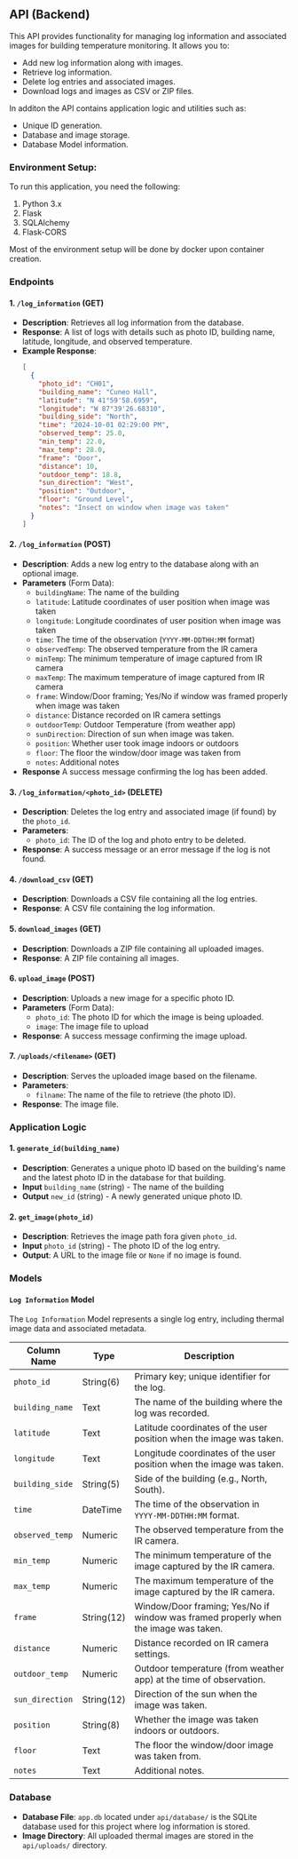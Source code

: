 ## API (Backend)

This API provides functionality for managing log information and associated images for building temperature monitoring. It allows you to:

- Add new log information along with images.
- Retrieve log information.
- Delete log entries and associated images.
- Download logs and images as CSV or ZIP files.

In additon the API contains application logic and utilities such as:
- Unique ID generation.
- Database and image storage.
- Database Model information.

### Environment Setup:

To run this application, you need the following:
1. Python 3.x
2. Flask
3. SQLAlchemy
4. Flask-CORS

Most of the environment setup will be done by docker upon container creation.

### Endpoints

#### 1. `/log_information` (GET)
- **Description**: Retrieves all log information from the database.
- **Response**: A list of logs with details such as photo ID, building name, latitude, longitude, and observed temperature.
- **Example Response**:
  ```json
  [
    {
      "photo_id": "CH01",
      "building_name": "Cuneo Hall",
      "latitude": "N 41°59'58.6959",
      "longitude": "W 87°39'26.68310",
      "building_side": "North",
      "time": "2024-10-01 02:29:00 PM",
      "observed_temp": 25.0,
      "min_temp": 22.0,
      "max_temp": 28.0,
      "frame": "Door",
      "distance": 10,
      "outdoor_temp": 18.8,
      "sun_direction": "West",
      "position": "Outdoor",
      "floor": "Ground Level",
      "notes": "Insect on window when image was taken"
    }
  ]

#### 2. `/log_information` (POST)
- **Description**: Adds a new log entry to the database along with an optional image.
- **Parameters** (Form Data):
    - `buildingName`: The name of the building
    - `latitude`: Latitude coordinates of user position when image was taken
    - `longitude`: Longitude coordinates of user position when image was taken
    - `time`: The time of the observation (`YYYY-MM-DDTHH:MM` format)
    - `observedTemp`: The observed temperature from the IR camera
    - `minTemp`: The minimum temperature of image captured from IR camera
    - `maxTemp`: The maximum temperature of image captured from IR camera
    - `frame`: Window/Door framing; Yes/No if window was framed properly when image was taken
    - `distance`: Distance recorded on IR camera settings
    - `outdoorTemp`: Outdoor Temperature (from weather app)
    - `sunDirection`: Direction of sun when image was taken.
    - `position`: Whether user took image indoors or outdoors
    - `floor`: The floor the window/door image was taken from
    - `notes`: Additional notes
- **Response** A success message confirming the log has been added.

#### 3. `/log_information/<photo_id>` (DELETE)
- **Description**: Deletes the log entry and associated image (if found) by the `photo_id`.
- **Parameters**:
    - `photo_id`: The ID of the log and photo entry to be deleted.
- **Response**: A success message or an error message if the log is not found.

#### 4. `/download_csv` (GET)

- **Description**:  Downloads a CSV file containing all the log entries.
- **Response**: A CSV file containing the log information.

#### 5. `download_images` (GET)

- **Description**: Downloads a ZIP file containing all uploaded images.
- **Response**: A ZIP file containing all images.

#### 6. `upload_image` (POST)

- **Description**: Uploads a new image for a specific photo ID.
- **Parameters** (Form Data):
    - `photo_id`: The photo ID for which the image is being uploaded.
    - `image`: The image file to upload
- **Response**: A success message confirming the image upload.

#### 7. `/uploads/<filename>` (GET)
- **Description**: Serves the uploaded image based on the filename.
- **Parameters**:
    - `filname`: The name of the file to retrieve (the photo ID).
- **Response**: The image file.

### Application Logic

#### 1. `generate_id(building_name)`
- **Description**: Generates a unique photo ID based on the building's name and the latest photo ID in the database for that building.
- **Input** `building_name` (string) - The name of the building
- **Output** `new_id` (string) - A newly generated unique photo ID.

#### 2. `get_image(photo_id)`
- **Description**: Retrieves the image path fora  given `photo_id`.
- **Input** `photo_id` (string) - The photo ID of the log entry.
- **Output**: A URL to the image file or `None` if no image is found.

### Models

#### `Log Information` Model

The `Log Information` Model represents a single log entry, including thermal image data and associated metadata.

| Column Name        | Type        | Description |
|--------------------|-------------|-------------|
| `photo_id`         | String(6)   | Primary key; unique identifier for the log. |
| `building_name`    | Text        | The name of the building where the log was recorded. |
| `latitude`         | Text        | Latitude coordinates of the user position when the image was taken. |
| `longitude`        | Text        | Longitude coordinates of the user position when the image was taken. |
| `building_side`    | String(5)   | Side of the building (e.g., North, South). |
| `time`             | DateTime    | The time of the observation in `YYYY-MM-DDTHH:MM` format. |
| `observed_temp`    | Numeric     | The observed temperature from the IR camera. |
| `min_temp`         | Numeric     | The minimum temperature of the image captured by the IR camera. |
| `max_temp`         | Numeric     | The maximum temperature of the image captured by the IR camera. |
| `frame`            | String(12)  | Window/Door framing; Yes/No if window was framed properly when the image was taken. |
| `distance`         | Numeric     | Distance recorded on IR camera settings. |
| `outdoor_temp`     | Numeric     | Outdoor temperature (from weather app) at the time of observation. |
| `sun_direction`    | String(12)  | Direction of the sun when the image was taken. |
| `position`         | String(8)   | Whether the image was taken indoors or outdoors. |
| `floor`            | Text        | The floor the window/door image was taken from. |
| `notes`            | Text        | Additional notes. |

### Database
- **Database File**: `app.db` located under `api/database/` is the SQLite database used for this project where log information is stored.
- **Image Directory**: All uploaded thermal images are stored in the `api/uploads/` directory.